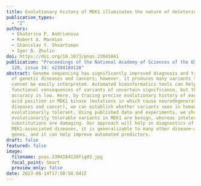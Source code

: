 ```yaml
---
title: Evolutionary history of MEK1 illuminates the nature of deleterious mutations
publication_types:
  - "2"
authors:
  - Ekaterina P. Andrianova
  - Robert A. Marmion
  - Stanislav Y. Shvartsman
  - Igor B. Zhulin
doi: https://doi.org/10.1073/pnas.23041841
publication: "Proceedings of the National Academy of Sciences of the USA, vol.
  120, issue 34: e2304184120"
abstract: Genome sequencing has significantly improved diagnosis and treatment
  of genetic diseases and cancers; however, it produces many variants that
  cannot be easily interpreted. Automated bioinformatics tools can help predict
  functional consequences of variants of uncertain significance, but their
  accuracy is low. Here, by tracing precise evolutionary history of each amino
  acid position in MEK1 kinase (mutations in which cause neurodegenerative
  diseases and cancer), we can establish whether variants seen in humans are
  evolutionarily tolerant. Using published data and experiments, we show that
  evolutionarily tolerable variants in MEK1 are benign, whereas intolerable
  substitutions are damaging. Our approach will help in diagnostics of
  MEK1-associated diseases, it is generalizable to many other disease-associated
  genes, and it can help improve automated predictors.
draft: false
featured: false
image:
  filename: pnas.2304184120fig03.jpg
  focal_point: Smart
  preview_only: false
date: 2023-08-14T17:50:50.041Z
---
```

